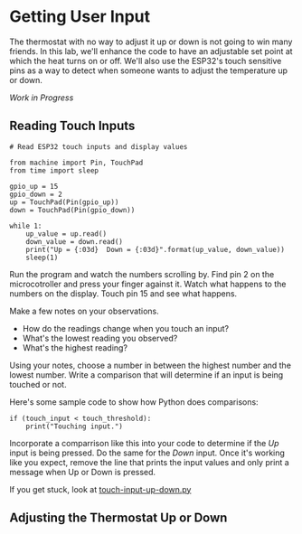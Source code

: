 # Getting User Input
The thermostat with no way to adjust it up or down is not going to win many friends. In this lab, we'll enhance the code to have an adjustable set point at which the heat turns on or off. We'll also use the ESP32's touch sensitive pins as a way to detect when someone wants to adjust the temperature up or down.

_Work in Progress_

## Reading Touch Inputs

```
# Read ESP32 touch inputs and display values

from machine import Pin, TouchPad
from time import sleep

gpio_up = 15
gpio_down = 2
up = TouchPad(Pin(gpio_up))
down = TouchPad(Pin(gpio_down))

while 1:
    up_value = up.read()
    down_value = down.read()
    print("Up = {:03d}  Down = {:03d}".format(up_value, down_value))
    sleep(1)
```

Run the program and watch the numbers scrolling by. Find pin 2 on the microcotroller and press your finger against it. Watch what happens to the numbers on the display. Touch pin 15 and see what happens.

Make a few notes on your observations.

* How do the readings change when you touch an input?
* What's the lowest reading you observed?
* What's the highest reading?

Using your notes, choose a number in between the highest number and the lowest number. Write a comparison that will determine if an input is being touched or not.

Here's some sample code to show how Python does comparisons:

```
if (touch_input < touch_threshold):
    print("Touching input.")
```

Incorporate a comparrison like this into your code to determine if the _Up_ input is being pressed. Do the same for the _Down_ input. Once it's working like you expect, remove the line that prints the input values and only print a message when Up or Down is pressed.

If you get stuck, look at [touch-input-up-down.py](https://github.com/DavesCodeMusings/smart-thermostat-lab/blob/main/solutions/touch-input-up-down.py)

## Adjusting the Thermostat Up or Down

